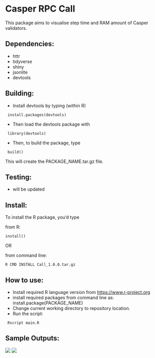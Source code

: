 # Casper RPC Call

This package aims to visualise step time and RAM amount of Casper validators. 

## Dependencies:
- httr
- tidyverse
- shiny
- jsonlite
- devtools

## Building:

- Install devtools by typing (within R)

```
 install.packages(devtools)
```

- Then load the devtools package with
```
 library(devtools)
```
- Then, to build the package, type
```
 build()
```
This will create the PACKAGE_NAME.tar.gz file.

## Testing:

- will be updated

## Install:
To install the R package, you’d type

from R:
```
install()
```
OR

from command line:
```
R CMD INSTALL Call_1.0.0.tar.gz
````

## How to use:
- Install required R language version from https://www.r-project.org
- install required packages from command line as:
install.package(PACKAGE_NAME)
- Change current working directory to repository location.
- Run the script:
```
 Rscript main.R
```


## Sample Outputs:
![](https://raw.githubusercontent.com/socodes/Casper-validator-metrics-charts/main/RAM%20Amount%20Chart.png)
![](https://raw.githubusercontent.com/socodes/Casper-validator-metrics-charts/main/Step%20Time%20Chart.png)
